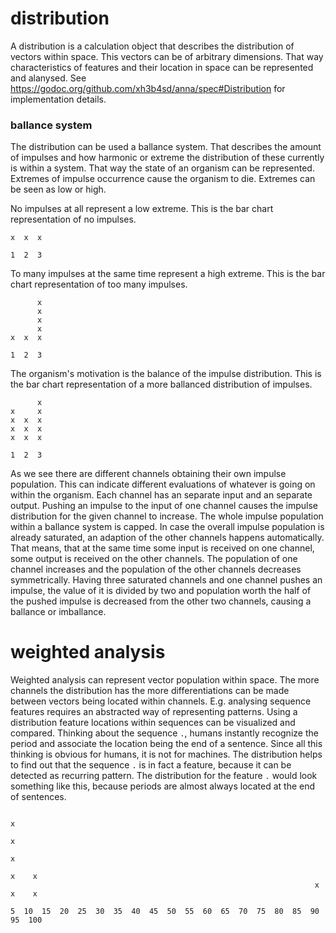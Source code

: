 # distribution
A distribution is a calculation object that describes the distribution of
vectors within space. This vectors can be of arbitrary dimensions. That way
characteristics of features and their location in space can be represented and
alanysed. See https://godoc.org/github.com/xh3b4sd/anna/spec#Distribution for
implementation details.

### ballance system
The distribution can be used a ballance system. That describes the amount of impulses and how harmonic or
extreme the distribution of these currently is within a system. That way the state of an
organism can be represented. Extremes of impulse occurrence cause the organism
to die. Extremes can be seen as low or high.

No impulses at all represent a low extreme. This is the bar chart
representation of no impulses.
```
x  x  x

1  2  3
```

To many impulses at the same time represent a high extreme. This is the bar
chart representation of too many impulses.
```
      x
      x
      x
      x
x  x  x

1  2  3
```

The organism's motivation is the balance of the impulse distribution. This is
the bar chart representation of a more ballanced distribution of impulses.
```
      x
x     x
x  x  x
x  x  x
x  x  x

1  2  3
```

As we see there are different channels obtaining their own impulse population.
This can indicate different evaluations of whatever is going on within the
organism. Each channel has an separate input and an separate output. Pushing
an impulse to the input of one channel causes the impulse distribution for the
given channel to increase. The whole impulse population within a ballance
system is capped. In case the overall impulse population is already saturated,
an adaption of the other channels happens automatically. That means, that at
the same time some input is received on one channel, some output is received on
the other channels. The population of one channel increases and the population
of the other channels decreases symmetrically. Having three saturated channels
and one channel pushes an impulse, the value of it is divided by two and
population worth the half of the pushed impulse is decreased from the other two
channels, causing a ballance or imballance.

# weighted analysis
Weighted analysis can represent vector population within space. The more
channels the distribution has the more differentiations can be made between
vectors being located within channels. E.g. analysing sequence features
requires an abstracted way of representing patterns. Using a distribution
feature locations within sequences can be visualized and compared. Thinking
about the sequence `.`, humans instantly recognize the period and associate the
location being the end of a sentence. Since all this thinking is obvious for
humans, it is not for machines. The distribution helps to find out that the
sequence `.` is in fact a feature, because it can be detected as recurring
pattern. The distribution for the feature `.` would look something like this,
because periods are almost always located at the end of sentences.
```
                                                                             x
                                                                             x
                                                                             x
                                                                        x    x
                                                                    x   x    x

5  10  15  20  25  30  35  40  45  50  55  60  65  70  75  80  85  90  95  100
```
